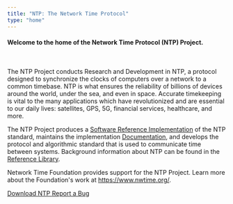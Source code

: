 ```yaml
---
title: "NTP: The Network Time Protocol"
type: "home"
---
```


<section class="min-vh-100 mt-auto">
  <div class="container"> 

<h4 class=text-center>Welcome to the home of the Network Time Protocol (NTP) Project.</h4><br />

The NTP Project conducts Research and Development in NTP, a protocol designed to synchronize the clocks of computers over a network to a common timebase. NTP is what ensures the reliability of billions of devices around the world, under the sea, and even in space. Accurate timekeeping is vital to the many applications which have revolutionized and are essential to our daily lives: satellites, GPS, 5G, financial services, healthcare, and more.

The NTP Project produces a [Software Reference Implementation](https://bk.ntp.org/) of the NTP standard, maintains the implementation [Documentation](/archives/4.2.8-series/), and develops the protocol and algorithmic standard that is used to communicate time between systems. Background information about NTP can be found in the [Reference Library](/reflib/). 

Network Time Foundation provides support for the NTP Project. Learn more about the Foundation's work at https://www.nwtime.org/.

  <div class="container text-center">
    <div class="row">
      <div class="mx-auto">
	  	<a class="btn btn-lg btn-primary mr-3 mb-4" 
	    href="/downloads/">
		Download NTP <i class="bi-download ml-2 "></i></a>
	<a class="btn btn-lg btn-primary mr-3 mb-4" href="/bugs/">
		Report a Bug <i class="bi-bug ml-2 "></i></a>
      </div>   
    </div>
  </div>	
</section> 